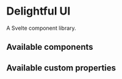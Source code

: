 # Delightful UI

A Svelte component library.

## Available components

## Available custom properties


